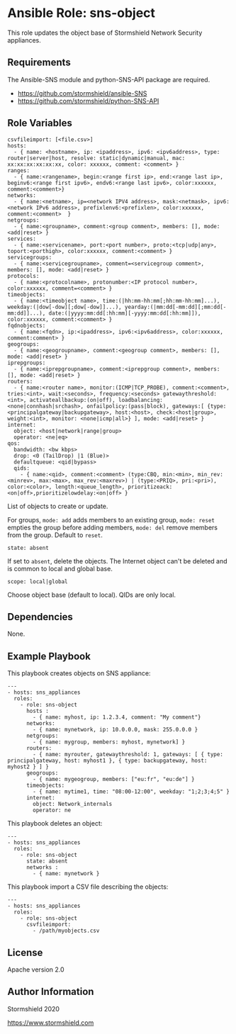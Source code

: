 Ansible Role: sns-object
=========

This role updates the object base of Stormshield Network Security appliances.

Requirements
------------

The Ansible-SNS module and python-SNS-API package are required.

- https://github.com/stormshield/ansible-SNS
- https://github.com/stormshield/python-SNS-API

Role Variables
--------------

    csvfileimport: [<file.csv>]
    hosts:
      - { name: <hostname>, ip: <ipaddress>, ipv6: <ipv6address>, type: router|server|host, resolve: static|dynamic|manual, mac: xx:xx:xx:xx:xx:xx, color: xxxxxx, comment: <comment> }
    ranges:
      - { name:<rangename>, begin:<range first ip>, end:<range last ip>, beginv6:<range first ipv6>, endv6:<range last ipv6>, color:xxxxxx, comment:<comment>}
    networks:
      - { name:<netname>, ip=<network IPV4 address>, mask:<netmask>, ipv6:<network IPv6 address>, prefixlenv6:<prefixlen>, color:xxxxxx, comment:<comment>  }
    netgroups:
      - { name:<groupname>, comment:<group comment>, members: [], mode: <add|reset> }
    services:
      - { name:<servicename>, port:<port number>, proto:<tcp|udp|any>, toport:<porthigh>, color:xxxxxx, comment:<comment> }
    servicegroups:
      - { name:<servicegroupname>, comment=<servicegroup comment>, members: [], mode: <add|reset> }
    protocols:
      - { name:<protocolname>, protonumber:<IP protocol number>, color:xxxxxx, comment=<comment> }
    timeobjects:
      - { name:<timeobject name>, time:(|hh:mm-hh:mm[;hh:mm-hh:mm]...), weekday:(|dow[-dow][;dow[-dow]]...), yearday:(|mm:dd[-mm:dd][;mm:dd[-mm:dd]]...), date:(|yyyy:mm:dd[:hh:mm][-yyyy:mm:dd[:hh:mm]]), color:xxxxxx, comment:<comment> }
    fqdnobjects:
      - { name:<fqdn>, ip:<ipaddress>, ipv6:<ipv6address>, color:xxxxxx, comment:comment> }
    geogroups:
      - { name:<geogroupname>, comment:<geogroup comment>, members: [], mode: <add|reset> }
    iprepgroups:
      - { name:<iprepgroupname>, comment:<iprepgroup comment>, members: [], mode: <add|reset> }
    routers:
      - { name:<router name>, monitor:(ICMP|TCP_PROBE), comment:<comment>, tries:<int>, wait:<seconds>, frequency:<seconds> gatewaythreshold:<int>, activateallbackup:(on|off), loadbalancing:<none|connhash|srchash>, onfailpolicy:(pass|block), gateways:[ {type:<principalgateway|backupgateway>, host:<host>, check:<host|group>, weight:<int>, monitor: <none|icmp|all>} ], mode: <add|reset> }
    internet:
      object: <host|network|range|group>
      operator: <ne|eq>
    qos:
      bandwidth: <bw kbps>
      drop: <0 (TailDrop) |1 (Blue)>
      defaultqueue: <qid|bypass>
      qids:
        - { name:<qid>, comment:<comment> (type:CBQ, min:<min>, min_rev:<minrev>, max:<max>, max_rev:<maxrev>) | (type:<PRIQ>, pri:<pri>), color:<color>, length:<queue_length>, prioritizeack:<on|off>,prioritizelowdelay:<on|off> }

List of objects to create or update.

For groups, `mode: add` adds members to an existing group, `mode: reset` empties the group before adding members, `mode: del` remove members from the group. Default to `reset`.

    state: absent

If set to `absent`, delete the objects. The Internet object can't be deleted and is common to local and global base.

    scope: local|global

Choose object base (default to local). QIDs are only local.


Dependencies
------------

None.

Example Playbook
----------------

This playbook creates objects on SNS appliance:

    ---
    - hosts: sns_appliances
      roles:
        - role: sns-object
          hosts :
            - { name: myhost, ip: 1.2.3.4, comment: "My comment"}
          networks:
            - { name: mynetwork, ip: 10.0.0.0, mask: 255.0.0.0 }
          netgroups:
            - { name: mygroup, members: myhost, mynetwork] }
          routers:
            - { name: myrouter, gatewaythreshold: 1, gateways: [ { type: principalgateway, host: myhost1 }, { type: backupgateway, host: myhost2 } ] }
          geogroups:
            - { name: mygeogroup, members: ["eu:fr", "eu:de"] }
          timeobjects:
            - { name: mytime1, time: "08:00-12:00", weekday: "1;2;3;4;5" }
          internet:
            object: Network_internals
            operator: ne


This playbook deletes an object:

    ---
    - hosts: sns_appliances
      roles:
        - role: sns-object
          state: absent
          networks :
            - { name: mynetwork }

This playbook import a CSV file describing the objects:

    ---
    - hosts: sns_appliances
      roles:
        - role: sns-object
          csvfileimport:
            - /path/myobjects.csv

License
-------

Apache version 2.0

Author Information
------------------

Stormshield 2020

https://www.stormshield.com
